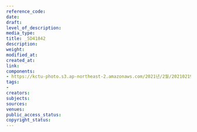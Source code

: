 ```yaml
---
reference_code: 
date: 
draft: 
level_of_description: 
media_type: 
title: _5D41842
description: 
weight: 
modified_at: 
created_at: 
link: 
components:
- https://kctu-photo.s3.ap-northeast-2.amazonaws.com/2021년/2월/20210219_백기완+선생+발인.영결식.하관/송승현/_5D41842.jpg
tags:
- 
creators: 
subjects: 
sources: 
venues: 
public_access_status: 
copyright_status: 
---
```

